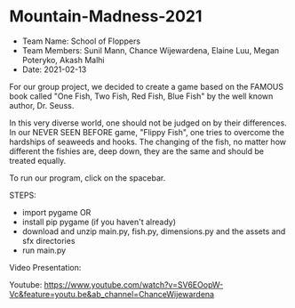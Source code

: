 # Mountain-Madness-2021

- Team Name: School of Floppers
- Team Members: Sunil Mann, Chance Wijewardena, Elaine Luu, Megan Poteryko, Akash Malhi
- Date: 2021-02-13

For our group project, we decided to create a game based on the FAMOUS book called "One Fish, Two Fish, Red Fish, Blue Fish" by the well known author, Dr. Seuss.  

In this very diverse world, one should not be judged on by their differences. In our NEVER SEEN BEFORE game, "Flippy Fish", one tries to overcome the hardships of seaweeds and hooks. The changing of the fish, no matter how different the fishies are, deep down, they are the same and should be treated equally.

To run our program, click on the spacebar.

STEPS:
- import pygame 
        OR
- install pip pygame (if you haven't already)
- download and unzip main.py, fish.py, dimensions.py and the assets and sfx directories
- run main.py

Video Presentation:

Youtube: 
https://www.youtube.com/watch?v=SV6EOopW-Vc&feature=youtu.be&ab_channel=ChanceWijewardena
